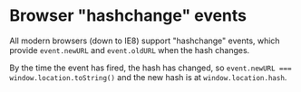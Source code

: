 # Browser "hashchange" events

All modern browsers (down to IE8) support "hashchange" events, which provide `event.newURL` and `event.oldURL` when the hash changes.

By the time the event has fired, the hash has changed, so `event.newURL === window.location.toString()` and the new hash is at `window.location.hash`.